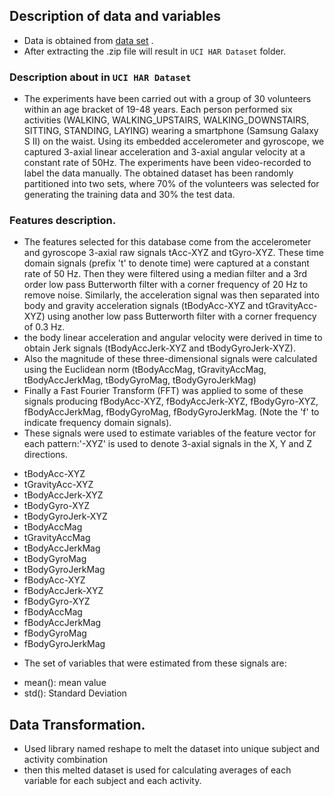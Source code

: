 
## Description of data and variables

- Data is obtained from [data set](https://d396qusza40orc.cloudfront.net/getdata%2Fprojectfiles%2FUCI%20HAR%20Dataset.zip) .
- After extracting the .zip file will result in `UCI HAR Dataset` folder.

### Description about in `UCI HAR Dataset` 
- The experiments have been carried out with a group of 30 volunteers within an age bracket of 19-48 years. Each person performed six activities   (WALKING, WALKING_UPSTAIRS, WALKING_DOWNSTAIRS, SITTING, STANDING, LAYING) wearing a smartphone (Samsung Galaxy S II) on the waist. Using its embedded accelerometer and gyroscope, we captured 3-axial linear acceleration and 3-axial angular velocity at a constant rate of 50Hz. The experiments have been video-recorded to label the data manually. The obtained dataset has been randomly partitioned into two sets, where 70% of the volunteers was selected for generating the training data and 30% the test data. 

### Features description.
- The features selected for this database come from the accelerometer and gyroscope 3-axial raw signals tAcc-XYZ and tGyro-XYZ. These time domain signals (prefix 't' to denote time) were captured at a constant rate of 50 Hz. Then they were filtered using a median filter and a 3rd order low pass Butterworth filter with a corner frequency of 20 Hz to remove noise. Similarly, the acceleration signal was then separated into body and gravity acceleration signals (tBodyAcc-XYZ and tGravityAcc-XYZ) using another low pass Butterworth filter with a corner frequency of 0.3 Hz.
- the body linear acceleration and angular velocity were derived in time to obtain Jerk signals (tBodyAccJerk-XYZ and tBodyGyroJerk-XYZ).
- Also the magnitude of these three-dimensional signals were calculated using the Euclidean norm (tBodyAccMag, tGravityAccMag, tBodyAccJerkMag, tBodyGyroMag, tBodyGyroJerkMag)
- Finally a Fast Fourier Transform (FFT) was applied to some of these signals producing fBodyAcc-XYZ, fBodyAccJerk-XYZ, fBodyGyro-XYZ, fBodyAccJerkMag, fBodyGyroMag, fBodyGyroJerkMag. (Note the 'f' to indicate frequency domain signals).
- These signals were used to estimate variables of the feature vector for each pattern:'-XYZ' is used to denote 3-axial signals in the X, Y and Z directions.
* tBodyAcc-XYZ
* tGravityAcc-XYZ
* tBodyAccJerk-XYZ
* tBodyGyro-XYZ
* tBodyGyroJerk-XYZ
* tBodyAccMag
* tGravityAccMag
* tBodyAccJerkMag
* tBodyGyroMag
* tBodyGyroJerkMag
* fBodyAcc-XYZ
* fBodyAccJerk-XYZ
* fBodyGyro-XYZ
* fBodyAccMag
* fBodyAccJerkMag
* fBodyGyroMag
* fBodyGyroJerkMag

- The set of variables that were estimated from these signals are:
* mean(): mean value
* std(): Standard Deviation
 
 ## Data Transformation.
  - Used library named reshape to melt the dataset into unique subject and activity combination
   - then this melted dataset is used for calculating averages of each variable for each subject and each activity.
